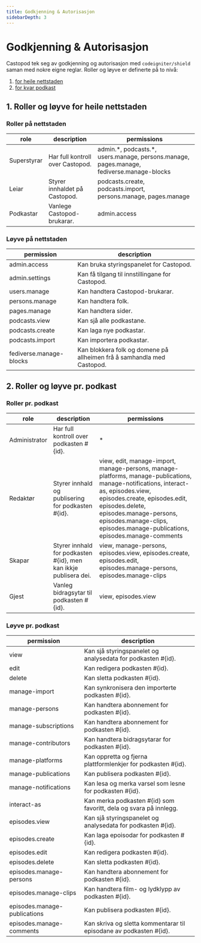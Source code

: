 ```yaml
---
title: Godkjenning & Autorisasjon
sidebarDepth: 3
---
```


# Godkjenning & Autorisasjon

Castopod tek seg av godkjenning og autorisasjon med `codeigniter/shield` saman
med nokre eigne reglar. Roller og løyve er definerte på to nivå:

1. [for heile nettstaden](#1-instance-wide-roles-and-permissions)
2. [for kvar podkast](#2-per-podcast-roles-and-permissions)

## 1. Roller og løyve for heile nettstaden

### Roller på nettstaden

<!-- AUTH-INSTANCE-ROLES-LIST:START - Do not remove or modify this section -->

| role        | description                      | permissions                                                                                |
| ----------- | -------------------------------- | ------------------------------------------------------------------------------------------ |
| Superstyrar | Har full kontroll over Castopod. | admin.\*, podcasts.\*, users.manage, persons.manage, pages.manage, fediverse.manage-blocks |
| Leiar       | Styrer innhaldet på Castopod.    | podcasts.create, podcasts.import, persons.manage, pages.manage                             |
| Podkastar   | Vanlege Castopod-brukarar.       | admin.access                                                                               |

<!-- AUTH-INSTANCE-ROLES-LIST:END -->

### Løyve på nettstaden

<!-- AUTH-INSTANCE-PERMISSIONS-LIST:START - Do not remove or modify this section -->

| permission              | description                                                            |
| ----------------------- | ---------------------------------------------------------------------- |
| admin.access            | Kan bruka styringspanelet for Castopod.                                |
| admin.settings          | Kan få tilgang til innstillingane for Castopod.                        |
| users.manage            | Kan handtera Castopod-brukarar.                                        |
| persons.manage          | Kan handtera folk.                                                     |
| pages.manage            | Kan handtera sider.                                                    |
| podcasts.view           | Kan sjå alle podkastane.                                               |
| podcasts.create         | Kan laga nye podkastar.                                                |
| podcasts.import         | Kan importera podkastar.                                               |
| fediverse.manage-blocks | Kan blokkera folk og domene på allheimen frå å samhandla med Castopod. |

<!-- AUTH-INSTANCE-PERMISSIONS-LIST:END -->

## 2. Roller og løyve pr. podkast

### Roller pr. podkast

<!-- AUTH-PODCAST-ROLES-LIST:START - Do not remove or modify this section -->

| role          | description                                                      | permissions                                                                                                                                                                                                                                                                                 |
| ------------- | ---------------------------------------------------------------- | ------------------------------------------------------------------------------------------------------------------------------------------------------------------------------------------------------------------------------------------------------------------------------------------- |
| Administrator | Har full kontroll over podkasten #{id}.                          | \*                                                                                                                                                                                                                                                                                          |
| Redaktør      | Styrer innhald og publisering for podkasten #{id}.               | view, edit, manage-import, manage-persons, manage-platforms, manage-publications, manage-notifications, interact-as, episodes.view, episodes.create, episodes.edit, episodes.delete, episodes.manage-persons, episodes.manage-clips, episodes.manage-publications, episodes.manage-comments |
| Skapar        | Styrer innhald for podkasten #{id}, men kan ikkje publisera dei. | view, manage-persons, episodes.view, episodes.create, episodes.edit, episodes.manage-persons, episodes.manage-clips                                                                                                                                                                         |
| Gjest         | Vanleg bidragsytar til podkasten #{id}.                          | view, episodes.view                                                                                                                                                                                                                                                                         |

<!-- AUTH-PODCAST-ROLES-LIST:END -->

### Løyve pr. podkast

<!-- AUTH-PODCAST-PERMISSIONS-LIST:START - Do not remove or modify this section -->

| permission                   | description                                                        |
| ---------------------------- | ------------------------------------------------------------------ |
| view                         | Kan sjå styringspanelet og analysedata for podkasten #{id}.        |
| edit                         | Kan redigera podkasten #{id}.                                      |
| delete                       | Kan sletta podkasten #{id}.                                        |
| manage-import                | Kan synkronisera den importerte podkasten #{id}.                   |
| manage-persons               | Kan handtera abonnement for podkasten #{id}.                       |
| manage-subscriptions         | Kan handtera abonnement for podkasten #{id}.                       |
| manage-contributors          | Kan handtera bidragsytarar for podkasten #{id}.                    |
| manage-platforms             | Kan oppretta og fjerna plattformlenkjer for podkasten #{id}.       |
| manage-publications          | Kan publisera podkasten #{id}.                                     |
| manage-notifications         | Kan lesa og merka varsel som lesne for podkasten #{id}.            |
| interact-as                  | Kan merka podkasten #{id} som favoritt, dela og svara på innlegg.  |
| episodes.view                | Kan sjå styringspanelet og analysedata for podkasten #{id}.        |
| episodes.create              | Kan laga epoisodar for podkasten #{id}.                            |
| episodes.edit                | Kan redigera podkasten #{id}.                                      |
| episodes.delete              | Kan sletta podkasten #{id}.                                        |
| episodes.manage-persons      | Kan handtera abonnement for podkasten #{id}.                       |
| episodes.manage-clips        | Kan handtera film- og lydklypp av podkasten #{id}.                 |
| episodes.manage-publications | Kan publisera podkasten #{id}.                                     |
| episodes.manage-comments     | Kan skriva og sletta kommentarar til episodane av podkasten #{id}. |

<!-- AUTH-PODCAST-PERMISSIONS-LIST:END -->
